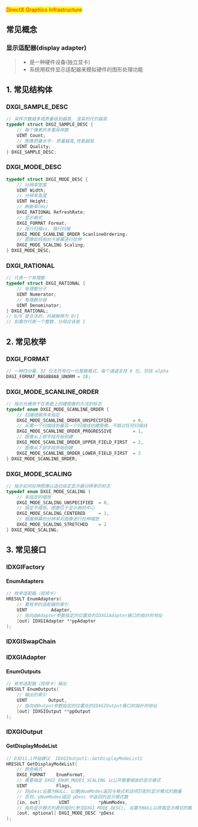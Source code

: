 <mark style="color:red;">DirectX Graphics Infrastructure</mark>

## 常见概念

### 显示适配器(display adapter)

> - 是一种硬件设备(独立显卡)
> - 系统用软件显示适配器来模拟硬件的图形处理功能

## 1. 常见结构体

###  DXGI_SAMPLE_DESC

```c++
// 采样次数越多或质量级别越高, 渲染的代价越高
typedef struct DXGI_SAMPLE_DESC {
    // 每个像素的多重采样数
    UINT Count;
    // 图像质量水平: 质量越高,性能越低
    UINT Quality;
} DXGI_SAMPLE_DESC;
```

### DXGI_MODE_DESC

```c++
typedef struct DXGI_MODE_DESC {
    // 分辨率宽度
    UINT Width;
    // 分辨率高度
    UINT Height;
    // 刷新率(Hz)
    DXGI_RATIONAL RefreshRate;
    // 显示格式
    DXGI_FORMAT Format;
    // 逐行扫描vs, 隔行扫描
    DXGI_MODE_SCANLINE_ORDER ScanlineOrdering;
    // 图像如何相对于屏幕进行拉伸
    DXGI_MODE_SCALING Scaling;
} DXGI_MODE_DESC;
```

### DXGI_RATIONAL

```c++
// 代表一个有理数
typedef struct DXGI_RATIONAL {
    // 有理数分子
    UINT Numerator;
    // 有理数分母
    UINT Denominator;
} DXGI_RATIONAL;
// 0/0 是合法的，将被解释为 0/1
// 如果你代表一个整数，分母应该是 1
```



## 2. 常见枚举

### DXGI_FORMAT

```c++
// 一种四分量、32 位无符号归一化整数格式，每个通道支持 8 位，包括 alpha
DXGI_FORMAT_R8G8B8A8_UNORM = 28;    
```

### DXGI_MODE_SCANLINE_ORDER

```c++
// 指示光栅用于在表面上创建图像的方法的标志
typedef enum DXGI_MODE_SCANLINE_ORDER { 
    // 扫描线顺序未指定
    DXGI_MODE_SCANLINE_ORDER_UNSPECIFIED        = 0,
    // 从第一个扫描线到最后一个扫描线创建图像，不跳过任何扫描线
    DXGI_MODE_SCANLINE_ORDER_PROGRESSIVE        = 1,
    // 图像从上部字段开始创建
    DXGI_MODE_SCANLINE_ORDER_UPPER_FIELD_FIRST  = 2,
    // 图像从下部字段开始创建
    DXGI_MODE_SCANLINE_ORDER_LOWER_FIELD_FIRST  = 3
} DXGI_MODE_SCANLINE_ORDER;
```

### DXGI_MODE_SCALING

```c++
// 指示如何拉伸图像以适应给定显示器分辨率的标志
typedef enum DXGI_MODE_SCALING { 
    // 未指定的缩放
    DXGI_MODE_SCALING_UNSPECIFIED  = 0,
    // 指定不缩放。图像位于显示屏的中心
    DXGI_MODE_SCALING_CENTERED     = 1,
    // 根据屏幕的分辨率对图像进行拉伸缩放
    DXGI_MODE_SCALING_STRETCHED    = 2
} DXGI_MODE_SCALING;
```

## 3. 常见接口

### IDXGIFactory

#### EnumAdapters

```c++
// 枚举适配器（视频卡）
HRESULT EnumAdapters(
    // 要枚举的适配器的索引
    UINT         Adapter,
    // 指向由Adapter参数指定的位置处的IDXGIAdapter接口的指针的地址
    [out] IDXGIAdapter **ppAdapter
);
```

### IDXGISwapChain

### IDXGIAdapter

#### EnumOutputs

```c++
// 枚举适配器（视频卡）输出
HRESULT EnumOutputs(
    // 输出的索引
    UINT        Output,
    // 指向由Output参数指定的位置处的IDXGIOutput接口的指针的地址
    [out] IDXGIOutput **ppOutput
);
```

### IDXGIOutput

#### GetDisplayModeList

```c++
// D3D11.1开始建议  IDXGIOutput1::GetDisplayModeList1
HRESULT GetDisplayModeList(
    // 颜色格式
    DXGI_FORMAT    EnumFormat,
    // 需要指定 DXGI_ENUM_MODES_SCALING 以公开需要缩放的显示模式
    UINT           Flags,
    // 将pDesc设置为NULL，以便pNumModes返回与格式和选项匹配的显示模式的数量
    // 否则，pNumModes返回 pDesc 中返回的显示模式数
    [in, out]       UINT           *pNumModes,
    // 指向显示模式列表的指针(参见DXGI_MODE_DESC), 设置为NULL以获取显示模式的数量
    [out, optional] DXGI_MODE_DESC *pDesc
);
```

